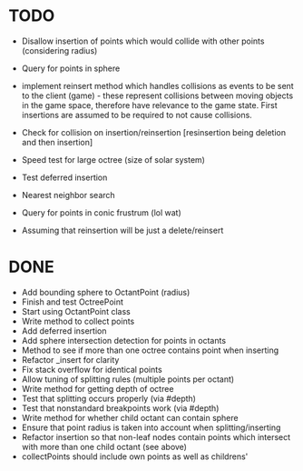 # TODO

* Disallow insertion of points which would collide with other points (considering radius)

* Query for points in sphere

* implement reinsert method which handles collisions as events to be sent to the client (game) - these represent collisions between moving objects in the game space, therefore have relevance to the game state. First insertions are assumed to be required to not cause collisions.

* Check for collision on insertion/reinsertion [resinsertion being deletion and then insertion]
* Speed test for large octree (size of solar system)
* Test deferred insertion
* Nearest neighbor search
* Query for points in conic frustrum (lol wat)
 - Assuming that reinsertion will be just a delete/reinsert


# DONE
* Add bounding sphere to OctantPoint (radius)
* Finish and test OctreePoint
* Start using OctantPoint class
* Write method to collect points
* Add deferred insertion
* Add sphere intersection detection for points in octants
* Method to see if more than one octree contains point when inserting
* Refactor _insert for clarity
* Fix stack overflow for identical points
* Allow tuning of splitting rules (multiple points per octant)
* Write method for getting depth of octree
* Test that splitting occurs properly (via #depth)
* Test that nonstandard breakpoints work (via #depth)
* Write method for whether child octant can contain sphere
* Ensure that point radius is taken into account when splitting/inserting
* Refactor insertion so that non-leaf nodes contain points which intersect with more than one child octant (see above)
* collectPoints should include own points as well as childrens'
